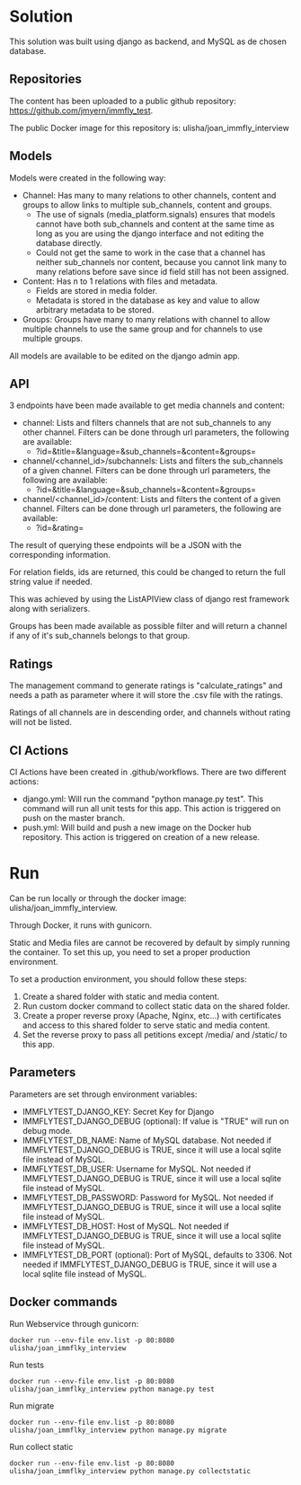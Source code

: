 # Solution

This solution was built using django as backend, and MySQL as de chosen database.

## Repositories

The content has been uploaded to a public github repository: https://github.com/jmyern/immfly_test.

The public Docker image for this repository is: ulisha/joan_immfly_interview

## Models

Models were created in the following way:
- Channel: Has many to many relations to other channels, content and groups to allow links to multiple sub_channels, content and groups. 
  - The use of signals (media_platform.signals) ensures that models cannot have both sub_channels and content at the same time as long as you are using the django interface and not editing the database directly. 
  - Could not get the same to work in the case that a channel has neither sub_channels nor content, because you cannot link many to many relations before save since id field still has not been assigned.
- Content: Has n to 1 relations with files and metadata.
  - Fields are stored in media folder.
  - Metadata is stored in the database as key and value to allow arbitrary metadata to be stored.
- Groups: Groups have many to many relations with channel to allow multiple channels to use the same group and for channels to use multiple groups.

All models are available to be edited on the django admin app.

## API

3 endpoints have been made available to get media channels and content:

- channel: Lists and filters channels that are not sub_channels to any other channel. Filters can be done through url parameters, the following are available:
  - ?id=&title=&language=&sub_channels=&content=&groups=
- channel/<channel_id>/subchannels: Lists and filters the sub_channels of a given channel. Filters can be done through url parameters, the following are available:
  - ?id=&title=&language=&sub_channels=&content=&groups=
- channel/<channel_id>/content: Lists and filters the content of a given channel. Filters can be done through url parameters, the following are available:
  - ?id=&rating=

The result of querying these endpoints will be a JSON with the corresponding information.

For relation fields, ids are returned, this could be changed to return the full string value if needed.

This was achieved by using the ListAPIView class of django rest framework along with serializers.

Groups has been made available as possible filter and will return a channel if any of it's sub_channels belongs to that group.

## Ratings

The management command to generate ratings is "calculate_ratings" and needs a path as parameter where it will store the .csv file with the ratings.

Ratings of all channels are in descending order, and channels without rating will not be listed.

## CI Actions

CI Actions have been created in .github/workflows. There are two different actions:
- django.yml: Will run the command "python manage.py test". This command will run all unit tests for this app. This action is triggered on push on the master branch.
- push.yml: Will build and push a new image on the Docker hub repository. This action is triggered on creation of a new release.

# Run

Can be run locally or through the docker image: ulisha/joan_immfly_interview.

Through Docker, it runs with gunicorn.

Static and Media files are cannot be recovered by default by simply running the container. To set this up, you need to set a proper production environment.

To set a production environment, you should follow these steps:
1. Create a shared folder with static and media content.
2. Run custom docker command to collect static data on the shared folder.
3. Create a proper reverse proxy (Apache, Nginx, etc...) with certificates and access to this shared folder to serve static and media content.
4. Set the reverse proxy to pass all petitions except /media/ and /static/ to this app.

## Parameters

Parameters are set through environment variables:
- IMMFLYTEST_DJANGO_KEY: Secret Key for Django
- IMMFLYTEST_DJANGO_DEBUG (optional): If value is "TRUE" will run on debug mode.
- IMMFLYTEST_DB_NAME: Name of MySQL database. Not needed if IMMFLYTEST_DJANGO_DEBUG is TRUE, since it will use a local sqlite file instead of MySQL.
- IMMFLYTEST_DB_USER: Username for MySQL. Not needed if IMMFLYTEST_DJANGO_DEBUG is TRUE, since it will use a local sqlite file instead of MySQL.
- IMMFLYTEST_DB_PASSWORD: Password for MySQL. Not needed if IMMFLYTEST_DJANGO_DEBUG is TRUE, since it will use a local sqlite file instead of MySQL.
- IMMFLYTEST_DB_HOST: Host of MySQL. Not needed if IMMFLYTEST_DJANGO_DEBUG is TRUE, since it will use a local sqlite file instead of MySQL.
- IMMFLYTEST_DB_PORT (optional): Port of MySQL, defaults to 3306. Not needed if IMMFLYTEST_DJANGO_DEBUG is TRUE, since it will use a local sqlite file instead of MySQL.

## Docker commands

Run Webservice through gunicorn:
```commandline
docker run --env-file env.list -p 80:8080 ulisha/joan_immflky_interview
```

Run tests
```commandline
docker run --env-file env.list -p 80:8080 ulisha/joan_immflky_interview python manage.py test
```

Run migrate
```commandline
docker run --env-file env.list -p 80:8080 ulisha/joan_immflky_interview python manage.py migrate
```

Run collect static
```commandline
docker run --env-file env.list -p 80:8080 ulisha/joan_immflky_interview python manage.py collectstatic
```
